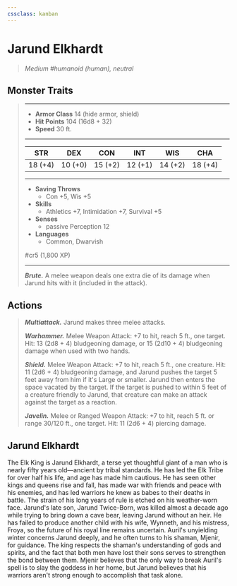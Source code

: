 ```yaml
---
cssclass: kanban
---
```


# Jarund Elkhardt
>*Medium #humanoid (human), neutral*
## Monster Traits
>___
>- **Armor Class** 14 (hide armor, shield)
>- **Hit Points** 104 (16d8 + 32)
>- **Speed** 30 ft.
>___
>|STR|DEX|CON|INT|WIS|CHA|
>|:---:|:---:|:---:|:---:|:---:|:---:|
>|18 (+4)|10 (+0)|15 (+2)|12 (+1)|14 (+2)|18 (+4)|
>___
>- **Saving Throws**
>	 - Con +5, Wis +5
>- **Skills**
>	 - Athletics +7, Intimidation +7, Survival +5
>- **Senses**
>	 - passive Perception 12
>- **Languages**
>	 - Common, Dwarvish
>
> #cr5 (1,800 XP)
>___
>***Brute.*** A melee weapon deals one extra die of its damage when Jarund hits with it (included in the attack).  
>
## Actions
>***Multiattack.*** Jarund makes three melee attacks.  
>
>***Warhammer.*** Melee Weapon Attack: +7 to hit, reach 5 ft., one target. Hit: 13 (2d8 + 4) bludgeoning damage, or 15 (2d10 + 4) bludgeoning damage when used with two hands.  
>
>***Shield.*** Melee Weapon Attack: +7 to hit, reach 5 ft., one creature. Hit: 11 (2d6 + 4) bludgeoning damage, and Jarund pushes the target 5 feet away from him if it's Large or smaller. Jarund then enters the space vacated by the target. If the target is pushed to within 5 feet of a creature friendly to Jarund, that creature can make an attack against the target as a reaction.  
>
>***Javelin.*** Melee  or Ranged Weapon Attack: +7 to hit, reach 5 ft. or range 30/120 ft., one target. Hit: 11 (2d6 + 4) piercing damage.
## Jarund Elkhardt
The Elk King is Jarund Elkhardt, a terse yet thoughtful giant of a man who is nearly fifty years old—ancient by tribal standards. He has led the Elk Tribe for over half his life, and age has made him cautious. He has seen other kings and queens rise and fall, has made war with friends and peace with his enemies, and has led warriors he knew as babes to their deaths in battle. The strain of his long years of rule is etched on his weather-worn face.
Jarund's late son, Jarund Twice-Born, was killed almost a decade ago while trying to bring down a cave bear, leaving Jarund without an heir. He has failed to produce another child with his wife, Wynneth, and his mistress, Froya, so the future of his royal line remains uncertain.
Auril's unyielding winter concerns Jarund deeply, and he often turns to his shaman, Mjenir, for guidance. The king respects the shaman's understanding of gods and spirits, and the fact that both men have lost their sons serves to strengthen the bond between them. Mjenir believes that the only way to break Auril's spell is to slay the goddess in her home, but Jarund believes that his warriors aren't strong enough to accomplish that task alone.